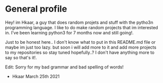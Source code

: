 # General profile #

Hey! im Hkaar, a guy that does random projets and stuff with the pytho3n programming language.
I like to do make random projects that im interested in. I've been learning python3 for 7 months
now and still going!. 

Just to be honest here.. I don't know what to put in this README.md file or maybe im just too lazy. 
but soon i will add more to it and add more projects to my repositories so stay tuned hopefully..? 
I don't have anything more to say so that's it!.

Edit:
Sorry for my bad grammar and bad spelling of words!

- Hkaar March 25th 2021
